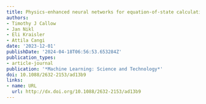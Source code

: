 ```yaml
---
title: Physics-enhanced neural networks for equation-of-state calculations
authors:
- Timothy J Callow
- Jan Nikl
- Eli Kraisler
- Attila Cangi
date: '2023-12-01'
publishDate: '2024-04-18T06:56:53.653284Z'
publication_types:
- article-journal
publication: '*Machine Learning: Science and Technology*'
doi: 10.1088/2632-2153/ad13b9
links:
- name: URL
  url: http://dx.doi.org/10.1088/2632-2153/ad13b9
---
```

